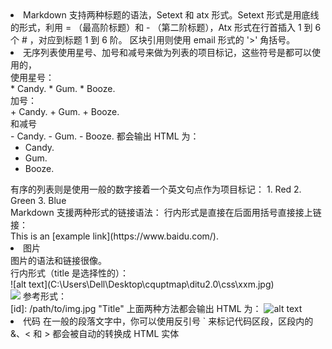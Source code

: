 <li>Markdown 支持两种标题的语法，Setext 和 atx 形式。Setext 形式是用底线的形式，利用 = （最高阶标题）和 - （第二阶标题），Atx 形式在行首插入 1 到 6 个 # ，对应到标题 1 到 6 阶。
区块引用则使用 email 形式的 '>' 角括号。




<li>无序列表使用星号、加号和减号来做为列表的项目标记，这些符号是都可以使用的，<br>使用星号：<br>* Candy.
* Gum.
* Booze.<br>
加号：<br>
+ Candy.
+ Gum.
+ Booze.
<br>和减号<br>
- Candy.
- Gum.
- Booze.
都会输出 HTML 为：
<ul>
<li>Candy.</li>
<li>Gum.</li>
<li>Booze.</li>
</ul>
有序的列表则是使用一般的数字接着一个英文句点作为项目标记：
1. Red
2. Green
3. Blue
<br>Markdown 支援两种形式的链接语法：
行内形式是直接在后面用括号直接接上链接：<br>
This is an [example link](https://www.baidu.com/).
<br><li>图片<br>
图片的语法和链接很像。<br>
行内形式（title 是选择性的）：<br>
![alt text](C:\Users\Dell\Desktop\cquptmap\ditu2.0\css\xxm.jpg)<br>
<img src="xxm.jpg">
参考形式：<br>
[id]: /path/to/img.jpg "Title"
上面两种方法都会输出 HTML 为：
<img src="/path/to/img.jpg" alt="alt text" title="Title" />
<br><li>代码
在一般的段落文字中，你可以使用反引号 ` 来标记代码区段，区段内的 &、< 和 > 都会被自动的转换成 HTML 实体